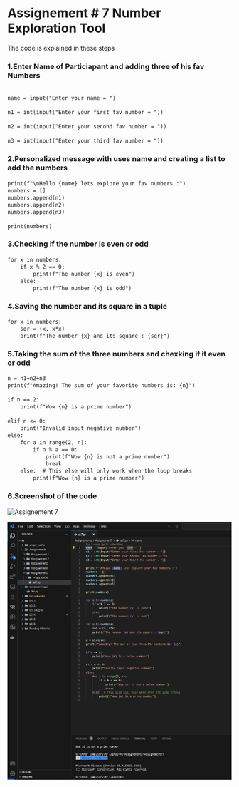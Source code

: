 # Assignement # 7 Number Exploration Tool

The code is explained in these steps

### 1.Enter Name of Particiapant and adding three of his fav Numbers
```

name = input("Enter your name = ")  

n1 = int(input("Enter your first fav number = "))  

n2 = int(input("Enter your second fav number = "))  

n3 = int(input("Enter your third fav number = "))

```

### 2.Personalized message with uses name and creating a list to add the numbers
```
print(f"\nHello {name} lets explore your fav numbers :")
numbers = []
numbers.append(n1)
numbers.append(n2)
numbers.append(n3)

print(numbers)
```
### 3.Checking if the number is even or odd
```
for x in numbers:
    if x % 2 == 0:
        print(f"The number {x} is even")
    else:
        print(f"The number {x} is odd")
```  
### 4.Saving the number and its square in a tuple
```
for x in numbers:
    sqr = (x, x*x)
    print(f"The number {x} and its square : {sqr}")
```
### 5.Taking the sum of the three numbers and chexking if it even or odd
```
n = n1+n2+n3
print(f"Amazing! The sum of your favorite numbers is: {n}")

if n == 2:
    print(f"Wow {n} is a prime number")

elif n <= 0:
    print("Invalid input negative number")
else:
    for a in range(2, n):
        if n % a == 0:
            print(f"Wow {n} is not a prime number")
            break
    else:  # This else will only work when the loop breaks
        print(f"Wow {n} is a prime number")
```
### 6.Screenshot of the code

![Assignement 7](https://github.com/user-attachments/assets/0085d4e9-93ba-4dbc-a5af-aef7d742ccba)

![Assignement 7](https://github.com/engrkamrantaj/Assignement7/blob/main/Assignement%207.png)

